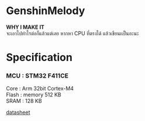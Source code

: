 # GenshinMelody
**WHY I MAKE IT**  
จะเอาไปทำไรต่อก็แล้วแต่เลย หากหา CPU ที่ตรงได้ แล้วเขียนเเป็นอะนะ

# Specification
### MCU : STM32 F411CE  
Core    : Arm 32bit Cortex-M4  
Flash   : memory 512 KB  
SRAM    : 128 KB  

[datasheet](https://www.st.com/resource/en/datasheet/stm32f411re.pdf)
